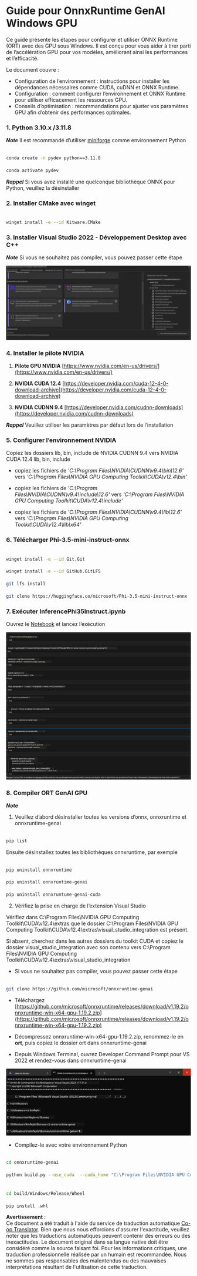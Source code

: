 <!--
CO_OP_TRANSLATOR_METADATA:
{
  "original_hash": "b066fc29c1b2129df84e027cb75119ce",
  "translation_date": "2025-05-07T14:19:38+00:00",
  "source_file": "md/02.Application/01.TextAndChat/Phi3/ORTWindowGPUGuideline.md",
  "language_code": "fr"
}
-->
# **Guide pour OnnxRuntime GenAI Windows GPU**

Ce guide présente les étapes pour configurer et utiliser ONNX Runtime (ORT) avec des GPU sous Windows. Il est conçu pour vous aider à tirer parti de l’accélération GPU pour vos modèles, améliorant ainsi les performances et l’efficacité.

Le document couvre :

- Configuration de l’environnement : instructions pour installer les dépendances nécessaires comme CUDA, cuDNN et ONNX Runtime.
- Configuration : comment configurer l’environnement et ONNX Runtime pour utiliser efficacement les ressources GPU.
- Conseils d’optimisation : recommandations pour ajuster vos paramètres GPU afin d’obtenir des performances optimales.

### **1. Python 3.10.x /3.11.8**

   ***Note*** Il est recommandé d’utiliser [miniforge](https://github.com/conda-forge/miniforge/releases/latest/download/Miniforge3-Windows-x86_64.exe) comme environnement Python

   ```bash

   conda create -n pydev python==3.11.8

   conda activate pydev

   ```

   ***Rappel*** Si vous avez installé une quelconque bibliothèque ONNX pour Python, veuillez la désinstaller

### **2. Installer CMake avec winget**

   ```bash

   winget install -e --id Kitware.CMake

   ```

### **3. Installer Visual Studio 2022 - Développement Desktop avec C++**

   ***Note*** Si vous ne souhaitez pas compiler, vous pouvez passer cette étape

![CPP](../../../../../../translated_images/01.42f52a2b2aedff029e1c9beb13d2b09fcdab284ffd5fa8f3d7ac3cef5f347ad2.fr.png)

### **4. Installer le pilote NVIDIA**

1. **Pilote GPU NVIDIA**  [https://www.nvidia.com/en-us/drivers/](https://www.nvidia.com/en-us/drivers/)

2. **NVIDIA CUDA 12.4** [https://developer.nvidia.com/cuda-12-4-0-download-archive](https://developer.nvidia.com/cuda-12-4-0-download-archive)

3. **NVIDIA CUDNN 9.4**  [https://developer.nvidia.com/cudnn-downloads](https://developer.nvidia.com/cudnn-downloads)

***Rappel*** Veuillez utiliser les paramètres par défaut lors de l’installation

### **5. Configurer l’environnement NVIDIA**

Copiez les dossiers lib, bin, include de NVIDIA CUDNN 9.4 vers NVIDIA CUDA 12.4 lib, bin, include

- copiez les fichiers de *'C:\Program Files\NVIDIA\CUDNN\v9.4\bin\12.6'* vers *'C:\Program Files\NVIDIA GPU Computing Toolkit\CUDA\v12.4\bin'*

- copiez les fichiers de *'C:\Program Files\NVIDIA\CUDNN\v9.4\include\12.6'* vers *'C:\Program Files\NVIDIA GPU Computing Toolkit\CUDA\v12.4\include'*

- copiez les fichiers de *'C:\Program Files\NVIDIA\CUDNN\v9.4\lib\12.6'* vers *'C:\Program Files\NVIDIA GPU Computing Toolkit\CUDA\v12.4\lib\x64'*

### **6. Télécharger Phi-3.5-mini-instruct-onnx**

   ```bash

   winget install -e --id Git.Git

   winget install -e --id GitHub.GitLFS

   git lfs install

   git clone https://huggingface.co/microsoft/Phi-3.5-mini-instruct-onnx

   ```

### **7. Exécuter InferencePhi35Instruct.ipynb**

   Ouvrez le [Notebook](../../../../../../code/09.UpdateSamples/Aug/ortgpu-phi35-instruct.ipynb) et lancez l’exécution

![RESULT](../../../../../../translated_images/02.b9b06996cf7255d5e5ee19a703c4352f4a96dd7a1068b2af227eda1f3104bfa0.fr.png)

### **8. Compiler ORT GenAI GPU**

   ***Note*** 
   
   1. Veuillez d’abord désinstaller toutes les versions d’onnx, onnxruntime et onnxruntime-genai

   ```bash

   pip list 
   
   ```

   Ensuite désinstallez toutes les bibliothèques onnxruntime, par exemple

   ```bash

   pip uninstall onnxruntime

   pip uninstall onnxruntime-genai

   pip uninstall onnxruntume-genai-cuda
   
   ```

   2. Vérifiez la prise en charge de l’extension Visual Studio 

   Vérifiez dans C:\Program Files\NVIDIA GPU Computing Toolkit\CUDA\v12.4\extras que le dossier C:\Program Files\NVIDIA GPU Computing Toolkit\CUDA\v12.4\extras\visual_studio_integration est présent. 
   
   Si absent, cherchez dans les autres dossiers du toolkit CUDA et copiez le dossier visual_studio_integration avec son contenu vers C:\Program Files\NVIDIA GPU Computing Toolkit\CUDA\v12.4\extras\visual_studio_integration

   - Si vous ne souhaitez pas compiler, vous pouvez passer cette étape

   ```bash

   git clone https://github.com/microsoft/onnxruntime-genai

   ```

   - Téléchargez [https://github.com/microsoft/onnxruntime/releases/download/v1.19.2/onnxruntime-win-x64-gpu-1.19.2.zip](https://github.com/microsoft/onnxruntime/releases/download/v1.19.2/onnxruntime-win-x64-gpu-1.19.2.zip)

   - Décompressez onnxruntime-win-x64-gpu-1.19.2.zip, renommez-le en **ort**, puis copiez le dossier ort dans onnxruntime-genai

   - Depuis Windows Terminal, ouvrez Developer Command Prompt pour VS 2022 et rendez-vous dans onnxruntime-genai

![RESULT](../../../../../../translated_images/03.b83ce473d5ff9b9b94670a1b26fdb66a05320d534cbee2762f64e52fd12ef9c9.fr.png)

   - Compilez-le avec votre environnement Python

   ```bash

   cd onnxruntime-genai

   python build.py --use_cuda  --cuda_home "C:\Program Files\NVIDIA GPU Computing Toolkit\CUDA\v12.4" --config Release
 

   cd build/Windows/Release/Wheel

   pip install .whl

   ```

**Avertissement** :  
Ce document a été traduit à l'aide du service de traduction automatique [Co-op Translator](https://github.com/Azure/co-op-translator). Bien que nous nous efforcions d'assurer l'exactitude, veuillez noter que les traductions automatiques peuvent contenir des erreurs ou des inexactitudes. Le document original dans sa langue native doit être considéré comme la source faisant foi. Pour les informations critiques, une traduction professionnelle réalisée par un humain est recommandée. Nous ne sommes pas responsables des malentendus ou des mauvaises interprétations résultant de l'utilisation de cette traduction.